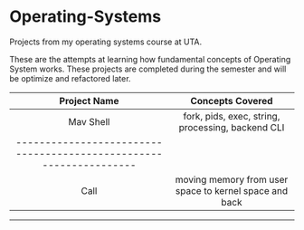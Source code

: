 # Operating-Systems
Projects from my operating systems course at UTA.


These are the attempts at learning how fundamental concepts of Operating System works.
These projects are completed during the semester and will be optimize and refactored later.


|**Project Name** |		 **Concepts Covered**		   |
|:------------:|:-------------------------------------------------:|
|   Mav Shell  | fork, pids, exec, string, processing, backend CLI |
|------------------------------------------------------------------|
|   Call       | moving memory from user space to kernel space and back |
-------------------------------------------------------------------------
